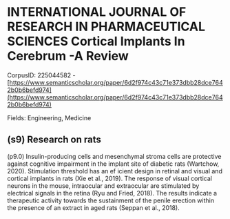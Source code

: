 # INTERNATIONAL JOURNAL OF RESEARCH IN PHARMACEUTICAL SCIENCES Cortical Implants In Cerebrum -A Review

CorpusID: 225044582 - [https://www.semanticscholar.org/paper/6d2f974c43c71e373dbb28dce7642b0b6befd974](https://www.semanticscholar.org/paper/6d2f974c43c71e373dbb28dce7642b0b6befd974)

Fields: Engineering, Medicine

## (s9) Research on rats
(p9.0) Insulin-producing cells and mesenchymal stroma cells are protective against cognitive impairment in the implant site of diabetic rats (Wartchow, 2020). Stimulation threshold has an ef icient design in retinal and visual and cortical implants in rats (Xie et al., 2019). The response of visual cortical neurons in the mouse, intraocular and extraocular are stimulated by electrical signals in the retina (Ryu and Fried, 2018). The results indicate a therapeutic activity towards the sustainment of the penile erection within the presence of an extract in aged rats (Seppan et al., 2018).

